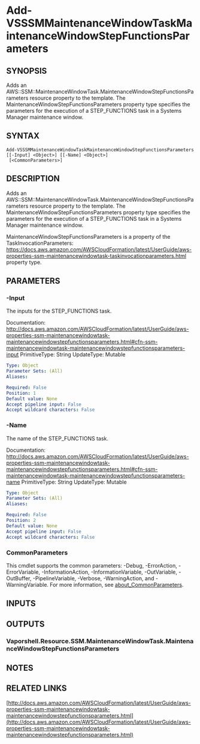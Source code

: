 # Add-VSSSMMaintenanceWindowTaskMaintenanceWindowStepFunctionsParameters

## SYNOPSIS
Adds an AWS::SSM::MaintenanceWindowTask.MaintenanceWindowStepFunctionsParameters resource property to the template.
The MaintenanceWindowStepFunctionsParameters property type specifies the parameters for the execution of a STEP_FUNCTIONS task in a Systems Manager maintenance window.

## SYNTAX

```
Add-VSSSMMaintenanceWindowTaskMaintenanceWindowStepFunctionsParameters [[-Input] <Object>] [[-Name] <Object>]
 [<CommonParameters>]
```

## DESCRIPTION
Adds an AWS::SSM::MaintenanceWindowTask.MaintenanceWindowStepFunctionsParameters resource property to the template.
The MaintenanceWindowStepFunctionsParameters property type specifies the parameters for the execution of a STEP_FUNCTIONS task in a Systems Manager maintenance window.

MaintenanceWindowStepFunctionsParameters is a property of the TaskInvocationParameters: https://docs.aws.amazon.com/AWSCloudFormation/latest/UserGuide/aws-properties-ssm-maintenancewindowtask-taskinvocationparameters.html property type.

## PARAMETERS

### -Input
The inputs for the STEP_FUNCTIONS task.

Documentation: http://docs.aws.amazon.com/AWSCloudFormation/latest/UserGuide/aws-properties-ssm-maintenancewindowtask-maintenancewindowstepfunctionsparameters.html#cfn-ssm-maintenancewindowtask-maintenancewindowstepfunctionsparameters-input
PrimitiveType: String
UpdateType: Mutable

```yaml
Type: Object
Parameter Sets: (All)
Aliases:

Required: False
Position: 1
Default value: None
Accept pipeline input: False
Accept wildcard characters: False
```

### -Name
The name of the STEP_FUNCTIONS task.

Documentation: http://docs.aws.amazon.com/AWSCloudFormation/latest/UserGuide/aws-properties-ssm-maintenancewindowtask-maintenancewindowstepfunctionsparameters.html#cfn-ssm-maintenancewindowtask-maintenancewindowstepfunctionsparameters-name
PrimitiveType: String
UpdateType: Mutable

```yaml
Type: Object
Parameter Sets: (All)
Aliases:

Required: False
Position: 2
Default value: None
Accept pipeline input: False
Accept wildcard characters: False
```

### CommonParameters
This cmdlet supports the common parameters: -Debug, -ErrorAction, -ErrorVariable, -InformationAction, -InformationVariable, -OutVariable, -OutBuffer, -PipelineVariable, -Verbose, -WarningAction, and -WarningVariable. For more information, see [about_CommonParameters](http://go.microsoft.com/fwlink/?LinkID=113216).

## INPUTS

## OUTPUTS

### Vaporshell.Resource.SSM.MaintenanceWindowTask.MaintenanceWindowStepFunctionsParameters
## NOTES

## RELATED LINKS

[http://docs.aws.amazon.com/AWSCloudFormation/latest/UserGuide/aws-properties-ssm-maintenancewindowtask-maintenancewindowstepfunctionsparameters.html](http://docs.aws.amazon.com/AWSCloudFormation/latest/UserGuide/aws-properties-ssm-maintenancewindowtask-maintenancewindowstepfunctionsparameters.html)

